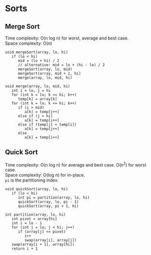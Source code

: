 # Sorts
## Merge Sort
Time complexity: O(n log n) for worst, average and best case.<br/>
Space complexity: O(n)
```
void mergeSort(array, lo, hi)
   if (lo < hi)
      mid = (lo + hi) / 2
      // alternative: mid = lo + (hi - lo) / 2
      mergeSort(array, lo, mid)
      mergeSort(array, mid + 1, hi)
      merge(array, lo, mid, hi)

void merge(array, lo, mid, hi)
   int i = lo, j = hi
   for (int k = lo; k <= hi; k++)
      temp[k] = array[k]
   for (int k = lo; k <= hi; k++)
      if (i > mid)
         a[k] = temp[j++]
      else if (j > hi)
         a[k] = temp[i++]
      else if (temp[j] < temp[i])
         a[k] = temp[j++]
      else
         a[k] = temp[i++]
```
## Quick Sort
Time complexity: O(n log n) for average and best case. O(n<sup>2</sup>) for worst case.<br/>
Space complexity: O(log n) for in-place.<br/>
`pi` is the partitioning index.
```
void quickSort(array, lo, hi)
   if (lo < hi)
      int pi = partition(array, lo, hi)
      quickSort(array, lo, pi - 1) 
      quickSort(array, pi + 1, hi)
      
int partition(array, lo, hi)
   int pivot = array[hi] 
   int i = lo - 1 
   for (int j = lo; j < hi; j++) 
      if (array[j] <= pivot)  
         i++ 
         swap(array[i], array[j])
   swap(array[i + 1], array[hi])  
   return i + 1
```
